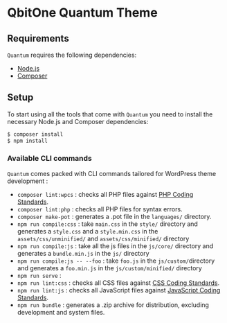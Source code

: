 # QbitOne Quantum Theme

## Requirements

`Quantum` requires the following dependencies:

-   [Node.js](https://nodejs.org/)
-   [Composer](https://getcomposer.org/)

## Setup

To start using all the tools that come with `Quantum` you need to install the necessary Node.js and Composer dependencies:

```sh
$ composer install
$ npm install
```

### Available CLI commands

`Quantum` comes packed with CLI commands tailored for WordPress theme development :

-   `composer lint:wpcs` : checks all PHP files against [PHP Coding Standards](https://developer.wordpress.org/coding-standards/wordpress-coding-standards/php/).
-   `composer lint:php` : checks all PHP files for syntax errors.
-   `composer make-pot` : generates a .pot file in the `languages/` directory.
-   `npm run compile:css` : take `main.css` in the `style/` directory and generates a `style.css` and a `style.min.css` in the `assets/css/unminified/` and `assets/css/minified/` directory
-   `npm run compile:js` : take all the js files in the `js/core/` directory and generates a `bundle.min.js` in the `js/` directory
-   `npm run compile:js -- --foo` : take `foo.js` in the `js/custom/`directory and generates a `foo.min.js` in the `js/custom/minified/` directory
-   `npm run serve` :
-   `npm run lint:css` : checks all CSS files against [CSS Coding Standards](https://developer.wordpress.org/coding-standards/wordpress-coding-standards/css/).
-   `npm run lint:js` : checks all JavaScript files against [JavaScript Coding Standards](https://developer.wordpress.org/coding-standards/wordpress-coding-standards/javascript/).
-   `npm run bundle` : generates a .zip archive for distribution, excluding development and system files.
